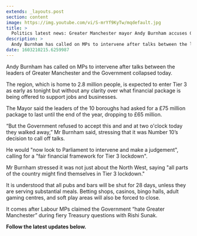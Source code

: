 ```yaml
--- 
extends: _layouts.post 
section: content 
image: https://img.youtube.com/vi/S-mrYf9KyTw/mqdefault.jpg 
title: > 
  Politics latest news: Greater Manchester mayor Andy Burnham accuses Government of 'walking away' from Tier 3 talks 
description: > 
  Andy Burnham has called on MPs to intervene after talks between the leaders of Greater Manchester and the Government collapsed today.The Mayor said the leaders of the 10 boroughs had asked for a £75 million package to last until the end of the year, dropping to £65 million.He would "now look to Parliament to intervene and make a judgement", calling for a "fair financial framework for Tier 3 lockdown".Mr Burnham stressed it was not just about the North West, saying "all parts of the country might find themselves in Tier 3 lockdown."It comes after Labour MPs claimed the Government “hate Greater Manchester” during fiery Treasury questions with Rishi Sunak. 
date: 1603210215.6259987 
--- 
```

<div> 
<p>Andy Burnham has called on MPs to intervene after talks between the leaders of Greater Manchester and the Government collapsed today.&#160;</p>
<p>The region, which is home to 2.8 million people, is expected to enter Tier 3 as early as tonight but without any clarity over what financial package is being offered to support jobs and businesses.&#160;</p>
<p>The Mayor said the leaders of the 10 boroughs had asked for a &#163;75 million package to last until the end of the year, dropping to &#163;65 million.&#160;</p>
<p>&#8220;But the Government refused to accept this and and at two o'clock today they walked away,&#8221; Mr Burnham said, stressing that it was Number 10&#8217;s decision to call off talks.&#160;</p>
<p>He would "now look to Parliament to intervene and make a judgement", calling for a "fair financial framework for Tier 3 lockdown".&#160;</p>
<p>Mr Burnham stressed it was not just about the North West, saying "all parts of the country might find themselves in Tier 3 lockdown."</p>
<p>It is understood that all pubs and bars will be shut for 28 days, unless they are serving substantial meals. Betting shops, casinos, bingo halls, adult gaming centres, and soft play areas will also be forced to close.</p>
<p>It comes after Labour MPs claimed the Government &#8220;hate Greater Manchester&#8221; during fiery Treasury questions with Rishi Sunak.&#160;</p>
<p><strong>Follow the latest updates below.</strong></p>
</div>